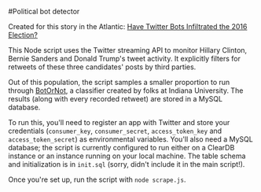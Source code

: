 #Political bot detector

Created for this story in the Atlantic: [Have Twitter Bots Infiltrated the 2016 Election?](http://www.theatlantic.com/politics/archive/2016/06/have-twitter-bots-infiltrated-the-2016-election/484964/)

This Node script uses the Twitter streaming API to monitor Hillary Clinton, Bernie Sanders and Donald Trump's tweet activity. It explicitly filters for retweets of these three candidates' posts by third parties.

Out of this population, the script samples a smaller proportion to run through [BotOrNot](http://truthy.indiana.edu/botornot/), a classifier created by folks at Indiana University. The results (along with every recorded retweet) are stored in a MySQL database.

To run this, you'll need to register an app with Twitter and store your credentials (`consumer_key`, `consumer_secret`, `access_token_key` and `access_token_secret`) as environmental variables. You'll also need a MySQL database; the script is currently configured to run either on a ClearDB instance or an instance running on your local machine. The table schema and initialization is in `init.sql` (sorry, didn't include it in the main script!).

Once you're set up, run the script with `node scrape.js`.